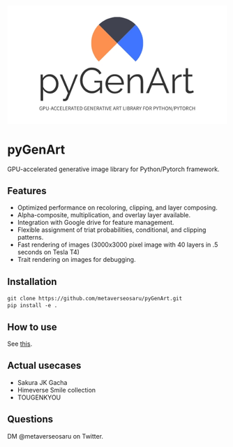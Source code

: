 ![](figures/logo.jpg)

# pyGenArt

GPU-accelerated generative image library for Python/Pytorch framework.

## Features
- Optimized performance on recoloring, clipping, and layer composing.
- Alpha-composite, multiplication, and overlay layer available. 
- Integration with Google drive for feature management.
- Flexible assignment of triat probabilities, conditional, and clipping patterns.
- Fast rendering of images (3000x3000 pixel image with 40 layers in .5 seconds on Tesla T4)
- Trait rendering on images for debugging.

## Installation
```
git clone https://github.com/metaverseosaru/pyGenArt.git
pip install -e .
```

## How to use
See [this](examples/minimal_example.ipynb).

## Actual usecases
- Sakura JK Gacha
- Himeverse Smile collection
- TOUGENKYOU

## Questions
DM @metaverseosaru on Twitter.

 
